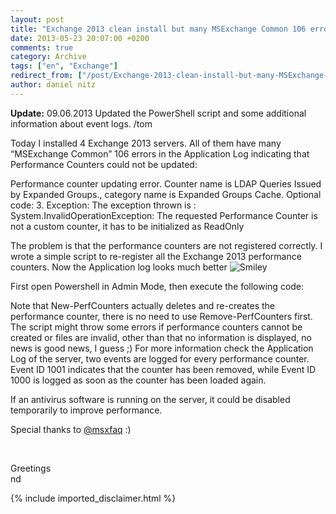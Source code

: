 ```yaml
---
layout: post
title: "Exchange 2013 clean install but many MSExchange Common 106 errors"
date: 2013-05-23 20:07:00 +0200
comments: true
category: Archive
tags: ["en", "Exchange"]
redirect_from: ["/post/Exchange-2013-clean-install-but-many-MSExchange-Common-106-errors", "/post/exchange-2013-clean-install-but-many-msexchange-common-106-errors"]
author: daniel nitz
---
```

<!-- more -->
<p><strong>Update:</strong> 09.06.2013 Updated the PowerShell script and some additional information about event logs. /tom</p>
<p>Today I installed 4 Exchange 2013 servers. All of them have many &ldquo;MSExchange Common&rdquo; 106 errors in the Application Log indicating&nbsp;that Performance Counters could not be updated:</p>
<p>Performance counter updating error. Counter name is LDAP Queries Issued by Expanded Groups., category name is Expanded Groups Cache. Optional code: 3. Exception: The exception thrown is : System.InvalidOperationException: The requested Performance Counter is not a custom counter, it has to be initialized as ReadOnly</p>
<p>The problem is that the performance counters are not registered correctly. I wrote a simple script to re-register all the Exchange 2013&nbsp;performance counters. Now the Application log looks much better <img class="wlEmoticon wlEmoticon-smile" src="/assets/archive/wlEmoticon-smile_2.png" alt="Smiley" /></p>
<p>First open Powershell in Admin Mode, then execute the following code:</p>
<script type="text/javascript" src="http://PoshCode.org/embed/4196"></script>
<p>Note that New-PerfCounters actually deletes and re-creates the performance counter, there is no need to use Remove-PerfCounters first. The script might throw some errors if performance counters cannot be created or files are invalid, other than that no information is displayed, no news is good news, I guess ;) For more information check the Application Log of the server, two events are logged for every performance counter. Event ID 1001 indicates that the counter has been removed, while Event ID 1000 is logged as soon as the counter has been loaded again.</p>
<p>If an antivirus software is running on the server, it could be disabled temporarily to improve performance.</p>
<p>Special thanks to <a href="https://twitter.com/msxfaq" target="_blank">@msxfaq</a>&nbsp;:)</p>
<p>&nbsp;</p>
<p>Greetings <br />nd</p>
{% include imported_disclaimer.html %}
